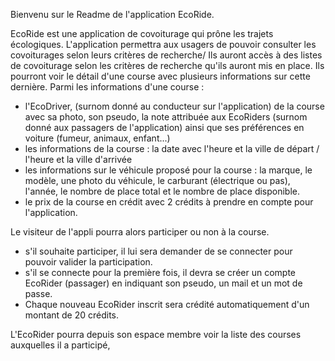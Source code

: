 Bienvenu sur le Readme de l'application EcoRide.

EcoRide est une application de covoiturage qui prône les trajets écologiques. L'application permettra aux usagers de pouvoir consulter les covoiturages selon leurs critères de recherche/
Ils auront accès à des listes de covoiturage selon les critères de recherche qu'ils auront mis en place.
Ils pourront voir le détail d'une course avec plusieurs informations sur cette dernière.
Parmi les informations d'une course : 
- l'EcoDriver, (surnom donné au conducteur sur l'application) de la course avec sa photo, son pseudo, la note attribuée aux EcoRiders (surnom donné aux passagers de l'application) ainsi que ses préférences en voiture (fumeur, animaux, enfant...)
- les informations de la course : la date avec l'heure et la ville de départ / l'heure et la ville d'arrivée
- les informations sur le véhicule proposé pour la course : la marque, le modèle, une photo du véhicule, le carburant (électrique ou pas), l'année, le nombre de place total et le nombre de place disponible.
- le prix de la course en crédit avec 2 crédits à prendre en compte pour l'application.

Le visiteur de l'appli pourra alors participer ou non à la course. 
- s'il souhaite participer, il lui sera demander de se connecter pour pouvoir valider la participation.
- s'il se connecte pour la première fois, il devra se créer un compte EcoRider (passager) en indiquant son pseudo, un mail et un mot de passe.
- Chaque nouveau EcoRider inscrit sera crédité automatiquement d'un montant de 20 crédits.

L'EcoRider pourra depuis son espace membre voir la liste des courses auxquelles il a participé, 
